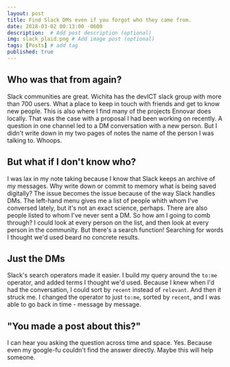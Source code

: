 ```yaml
---
layout: post
title: Find Slack DMs even if you forgot who they came from.
date: 2018-03-02 00:13:00 -0600
description:  # Add post description (optional)
img: slack_plaid.png # Add image post (optional)
tags: [Posts] # add tag
published: true
---
```


## Who was that from again?
Slack communities are great. Wichita has the devICT slack group with more than 700 users. What a place to keep in touch with friends and get to know new people. This is also where I find many of the projects Ennovar does locally. That was the case with a proposal I had been working on recently. A question in one channel led to a DM conversation with a new person. But I didn't write down in my two pages of notes the name of the person I was talking to. Whoops.

## But what if I don't know who?
I was lax in my note taking because I know that Slack keeps an archive of my messages. Why write down or commit to memory what is being saved digitally? The issue becomes the issue because of the way Slack handles DMs. The left-hand menu gives me a list of people whith whom I've conversed lately, but it's not an exact science, perhaps. There are also people listed to whom I've never sent a DM. So how am I going to comb through? I could look at every person on the list, and then look at every person in the community. But there's a search function! Searching for words I thought we'd used beard no concrete results.

## Just the DMs
Slack's search operators made it easier. I build my query around the `to:me` operator, and added terms I thought we'd used. Because I knew when I'd had the conversation, I could sort by `recent` instead of `relevant`. And then it struck me.
I changed the operator to just `to:me`, sorted by `recent`, and I was able to go back in time - message by message.

## "You made a post about this?"
I can hear you asking the question across time and space. Yes. Because even my google-fu couldn't find the answer directly. Maybe this will help someone.
